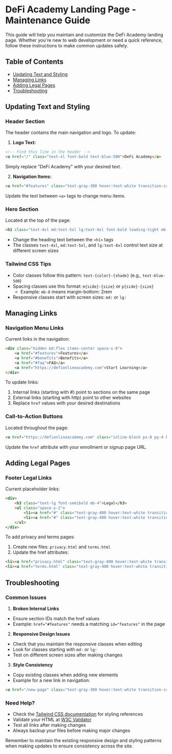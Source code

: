 # DeFi Academy Landing Page - Maintenance Guide

This guide will help you maintain and customize the DeFi Academy landing page. Whether you're new to web development or need a quick reference, follow these instructions to make common updates safely.

## Table of Contents
- [Updating Text and Styling](#updating-text-and-styling)
- [Managing Links](#managing-links)
- [Adding Legal Pages](#adding-legal-pages)
- [Troubleshooting](#troubleshooting)

## Updating Text and Styling

### Header Section
The header contains the main navigation and logo. To update:

1. **Logo Text:**
```html
<!-- Find this line in the header -->
<a href="/" class="text-xl font-bold text-blue-500">DeFi Academy</a>
```
Simply replace "DeFi Academy" with your desired text.

2. **Navigation Items:**
```html
<a href="#features" class="text-gray-300 hover:text-white transition-colors duration-300">Features</a>
```
Update the text between `<a>` tags to change menu items.

### Hero Section
Located at the top of the page:
```html
<h1 class="text-4xl md:text-5xl lg:text-6xl font-bold leading-tight mb-8 bg-gradient-to-r from-blue-400 to-purple-500 bg-clip-text text-transparent">Master DeFi Fast: Wallets, Yield & Safety</h1>
```
- Change the heading text between the `<h1>` tags
- The classes `text-4xl`, `md:text-5xl`, and `lg:text-6xl` control text size at different screen sizes

### Tailwind CSS Tips
- Color classes follow this pattern: `text-{color}-{shade}` (e.g., `text-blue-500`)
- Spacing classes use this format: `m{side}-{size}` or `p{side}-{size}`
  - Example: `mb-8` means margin-bottom: 2rem
- Responsive classes start with screen sizes: `md:` or `lg:`

## Managing Links

### Navigation Menu Links
Current links in the navigation:
```html
<div class="hidden md:flex items-center space-x-8">
    <a href="#features">Features</a>
    <a href="#benefits">Benefits</a>
    <a href="#faq">FAQ</a>
    <a href="https://defionlineacademy.com">Start Learning</a>
</div>
```

To update links:
1. Internal links (starting with #) point to sections on the same page
2. External links (starting with http) point to other websites
3. Replace `href` values with your desired destinations

### Call-to-Action Buttons
Located throughout the page:
```html
<a href="https://defionlineacademy.com" class="inline-block px-8 py-4 bg-blue-600 hover:bg-blue-700 rounded-full">Start Your Journey Today</a>
```
Update the `href` attribute with your enrollment or signup page URL.

## Adding Legal Pages

### Footer Legal Links
Current placeholder links:
```html
<div>
    <h3 class="text-lg font-semibold mb-4">Legal</h3>
    <ul class="space-y-2">
        <li><a href="#" class="text-gray-400 hover:text-white transition-colors duration-300">Privacy Policy</a></li>
        <li><a href="#" class="text-gray-400 hover:text-white transition-colors duration-300">Terms of Service</a></li>
    </ul>
</div>
```

To add privacy and terms pages:
1. Create new files: `privacy.html` and `terms.html`
2. Update the href attributes:
```html
<li><a href="privacy.html" class="text-gray-400 hover:text-white transition-colors duration-300">Privacy Policy</a></li>
<li><a href="terms.html" class="text-gray-400 hover:text-white transition-colors duration-300">Terms of Service</a></li>
```

## Troubleshooting

### Common Issues

1. **Broken Internal Links**
- Ensure section IDs match the href values
- Example: `href="#features"` needs a matching `id="features"` in the page

2. **Responsive Design Issues**
- Check that you maintain the responsive classes when editing
- Look for classes starting with `md:` or `lg:`
- Test on different screen sizes after making changes

3. **Style Consistency**
- Copy existing classes when adding new elements
- Example for a new link in navigation:
```html
<a href="/new-page" class="text-gray-300 hover:text-white transition-colors duration-300">New Page</a>
```

### Need Help?
- Check the [Tailwind CSS documentation](https://tailwindcss.com/docs) for styling references
- Validate your HTML at [W3C Validator](https://validator.w3.org/)
- Test all links after making changes
- Always backup your files before making major changes

Remember to maintain the existing responsive design and styling patterns when making updates to ensure consistency across the site.
